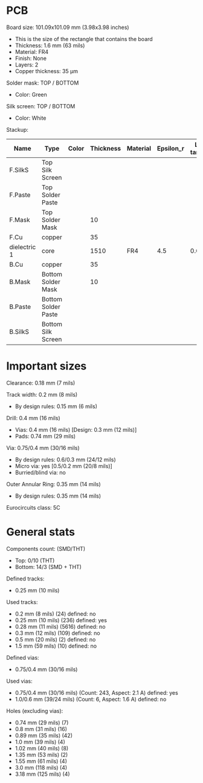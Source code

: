 # PCB

Board size: 101.09x101.09 mm (3.98x3.98 inches)

- This is the size of the rectangle that contains the board
- Thickness: 1.6 mm (63 mils)
- Material: FR4
- Finish: None
- Layers: 2
- Copper thickness: 35 µm

Solder mask: TOP / BOTTOM

- Color: Green

Silk screen: TOP / BOTTOM

- Color: White


Stackup:

| Name                 | Type                 | Color    | Thickness | Material        | Epsilon_r | Loss tangent |
|----------------------|----------------------|----------|-----------|-----------------|-----------|--------------|
| F.SilkS              | Top Silk Screen      |          |           |                 |           |              |
| F.Paste              | Top Solder Paste     |          |           |                 |           |              |
| F.Mask               | Top Solder Mask      |          |        10 |                 |           |              |
| F.Cu                 | copper               |          |        35 |                 |           |              |
| dielectric 1         | core                 |          |      1510 | FR4             |       4.5 |         0.02 |
| B.Cu                 | copper               |          |        35 |                 |           |              |
| B.Mask               | Bottom Solder Mask   |          |        10 |                 |           |              |
| B.Paste              | Bottom Solder Paste  |          |           |                 |           |              |
| B.SilkS              | Bottom Silk Screen   |          |           |                 |           |              |

# Important sizes

Clearance: 0.18 mm (7 mils)

Track width: 0.2 mm (8 mils)

- By design rules: 0.15 mm (6 mils)

Drill: 0.4 mm (16 mils)

- Vias: 0.4 mm (16 mils) [Design: 0.3 mm (12 mils)]
- Pads: 0.74 mm (29 mils)

Via: 0.75/0.4 mm (30/16 mils)

- By design rules: 0.6/0.3 mm (24/12 mils)
- Micro via: yes [0.5/0.2 mm (20/8 mils)]
- Burried/blind via: no

Outer Annular Ring: 0.35 mm (14 mils)

- By design rules: 0.35 mm (14 mils)

Eurocircuits class: 5C


# General stats

Components count: (SMD/THT)

- Top: 0/10 (THT)
- Bottom: 14/3 (SMD + THT)

Defined tracks:

- 0.25 mm (10 mils)

Used tracks:

- 0.2 mm (8 mils) (24) defined: no
- 0.25 mm (10 mils) (236) defined: yes
- 0.28 mm (11 mils) (5616) defined: no
- 0.3 mm (12 mils) (109) defined: no
- 0.5 mm (20 mils) (2) defined: no
- 1.5 mm (59 mils) (10) defined: no

Defined vias:

- 0.75/0.4 mm (30/16 mils)

Used vias:

- 0.75/0.4 mm (30/16 mils) (Count: 243, Aspect: 2.1 A) defined: yes
- 1.0/0.6 mm (39/24 mils) (Count: 6, Aspect: 1.6 A) defined: no

Holes (excluding vias):

- 0.74 mm (29 mils) (7)
- 0.8 mm (31 mils) (16)
- 0.89 mm (35 mils) (42)
- 1.0 mm (39 mils) (4)
- 1.02 mm (40 mils) (8)
- 1.35 mm (53 mils) (2)
- 1.55 mm (61 mils) (4)
- 3.0 mm (118 mils) (4)
- 3.18 mm (125 mils) (4)




